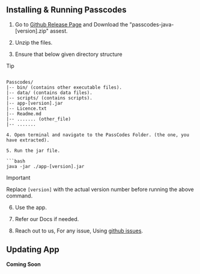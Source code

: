 ## Installing & Running Passcodes

1. Go to [Github Release Page](https://github.com/JeelDobariya38/PassCodes/releases) and Download the "passcodes-java-[version].zip" assest.

2. Unzip the files.

3. Ensure that below given directory structure

> [!TIP]
> ```
    Passcodes/
    |-- bin/ (contains other executable files).
    |-- data/ (contains data files).
    |-- scripts/ (contains scripts).
    |-- app-[version].jar
    |-- Licence.txt
    |-- Readme.md
    |-- ....... (other_file)
    |-- .......
  ```
4. Open terminal and navigate to the PassCodes Folder. (the one, you have extracted).

5. Run the jar file.

```bash
java -jar ./app-[version].jar
```

> [!IMPORTANT] 
> Replace `[version]` with the actual version number before running the above command.

6. Use the app.

7. Refer our Docs if needed.

8. Reach out to us, For any issue, Using [github issues](https://github.com/JeelDobariya38/PassCodes/issues).

## Updating App

**Coming Soon**
